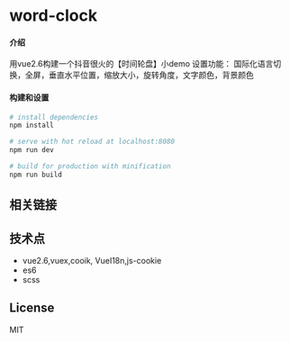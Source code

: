 # word-clock

#### 介绍
用vue2.6构建一个抖音很火的【时间轮盘】小demo
设置功能： 国际化语言切换，全屏，垂直水平位置，缩放大小，旋转角度，文字颜色，背景颜色


#### 构建和设置

``` bash
# install dependencies
npm install

# serve with hot reload at localhost:8080
npm run dev

# build for production with minification
npm run build

```

## 相关链接  


## 技术点
- vue2.6,vuex,cooik, VueI18n,js-cookie
- es6
- scss

## License

MIT